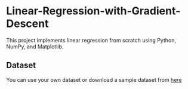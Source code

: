 # Linear-Regression-with-Gradient-Descent
This project implements linear regression from scratch using Python, NumPy, and Matplotlib.

## Dataset
You can use your own dataset or download a sample dataset from [here](https://www.kaggle.com/datasets/andonians/random-linear-regression)
